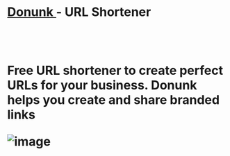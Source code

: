 <h1><a href="donunk.live" target="_blank"> Donunk </a> - URL Shortener<h1>
<br>
<p>Free URL shortener to create perfect URLs for your business. Donunk helps you create and share branded links</p>
    

![image](https://user-images.githubusercontent.com/35005761/131382822-49d60673-dc22-483a-8f1c-c2fbbace6a32.png)
